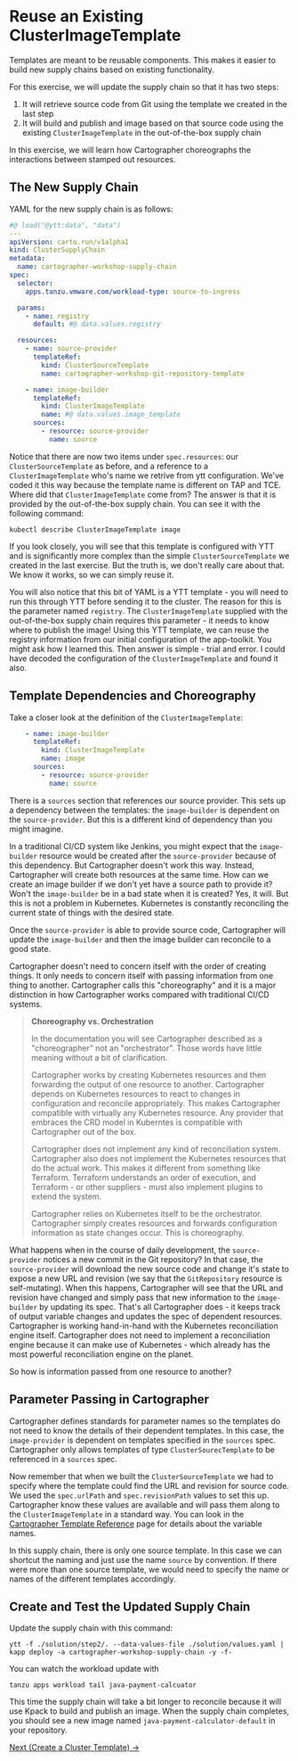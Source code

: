# Reuse an Existing ClusterImageTemplate

Templates are meant to be reusable components. This makes it easier to build new supply chains based on existing
functionality.

For this exercise, we will update the supply chain so that it has two steps:

1. It will retrieve source code from Git using the template we created in the last step
1. It will build and publish and image based on that source code using the existing `ClusterImageTemplate`
   in the out-of-the-box supply chain

In this exercise, we will learn how Cartographer choreographs the interactions between stamped out resources.

## The New Supply Chain

YAML for the new supply chain is as follows:

```yaml
#@ load("@ytt:data", "data")
---
apiVersion: carto.run/v1alpha1
kind: ClusterSupplyChain
metadata:
  name: cartographer-workshop-supply-chain
spec:
  selector:
    apps.tanzu.vmware.com/workload-type: source-to-ingress

  params:
    - name: registry
      default: #@ data.values.registry

  resources:
    - name: source-provider
      templateRef:
        kind: ClusterSourceTemplate
        name: cartographer-workshop-git-repository-template

    - name: image-builder
      templateRef:
        kind: ClusterImageTemplate
        name: #@ data.values.image_template
      sources:
        - resource: source-provider
          name: source
```

Notice that there are now two items under `spec.resources`: our `ClusterSourceTemplate` as before, and a reference
to a `ClusterImageTemplate` who's name we retrive from ytt configuration. We've coded it this way because the template
name is different on TAP and TCE. Where did that `ClusterImageTemplate` come from? The answer is that it is
provided by the out-of-the-box supply chain. You can see it with the following command:

```shell
kubectl describe ClusterImageTemplate image
```

If you look closely, you will see that this template is configured with YTT and is significantly more complex than the
simple `ClusterSourceTemplate` we created in the last exercise. But the truth is, we don't really care about that.
We know it works, so we can simply reuse it.

You will also notice that this bit of YAML is a YTT template - you will need to run this through YTT before
sending it to the cluster. The reason for this is the parameter named `registry`. The `ClusterImageTemplate` supplied
with the out-of-the-box supply chain requires this parameter - it needs to know where to publish the image! Using this
YTT template, we can reuse the registry  information from our initial configuration of the app-toolkit. You might ask
how I learned this. Then answer is simple - trial and error. I could have decoded the configuration of
the `ClusterImageTemplate` and found it also.

## Template Dependencies and Choreography

Take a closer look at the definition of the `ClusterImageTemplate`:

```yaml
    - name: image-builder
      templateRef:
        kind: ClusterImageTemplate
        name: image
      sources:
        - resource: source-provider
          name: source
```

There is a `sources` section that references our source provider. This sets up a dependency between the templates:
the `image-builder` is dependent on the `source-provider`. But this is a different kind of dependency than you might imagine.

In a traditional CI/CD system like Jenkins, you might expect that the `image-builder` resource would be created after the
`source-provider` because of this dependency. But Cartographer doesn't work this way. Instead, Cartographer
will create both resources at the same time. How can we create an image builder if we don't yet have
a source path to provide it? Won't the `image-builder` be in a bad state when it is created? Yes, it will. But this is not
a problem in Kubernetes. Kubernetes is constantly reconciling the current state of things with the desired state.

Once the `source-provider` is able to provide source code, Cartographer will update the `image-builder` and then the
image builder can reconcile to a good state.

Cartographer doesn't need to concern itself with the order of creating things. It only needs to concern itself
with passing information from one thing to another. Cartographer calls this "choreography" and it is a
major distinction in how Cartographer works compared with traditional CI/CD systems.

> **Choreography vs. Orchestration**
>
> In the documentation you will see Cartographer described as a "choreographer" not an "orchestrator". Those
> words have little meaning without a bit of clarification.
>
> Cartographer works by creating Kubernetes resources and then forwarding the output of one resource to another.
> Cartographer depends on Kubernetes resources to react to changes in configuration and reconcile appropriately.
> This makes Cartographer compatible with virtually any Kubernetes resource. Any provider that embraces the CRD model in
> Kuberntes is compatible with Cartographer out of the box.
>
> Cartographer does not implement any kind of reconciliation system. Cartographer also does not implement the
> Kubernetes resources that do the actual work. This makes it different from something like
> Terraform. Terraform understands an order of execution, and Terraform - or other suppliers - must also implement
> plugins to extend the system.
>
> Cartographer relies on Kubernetes itself to be the orchestrator. Cartographer simply creates resources
> and forwards configuration information as state changes occur. This is choreography.

What happens when in the course of daily development, the `source-provider` notices a new commit in the Git repository?
In that case, the `source-provider` will download the new source code and change it's state to expose a new URL and revision (we
say that the `GitRepository` resource is self-mutating). When this happens, Cartographer will see that the URL and revision
have changed and simply pass that new information to the `image-builder` by updating its spec. That's all Cartographer does -
it keeps track of output variable changes and updates the spec of dependent resources. Cartographer is working hand-in-hand
with the Kubernetes reconciliation engine itself. Cartographer does not need to implement a reconciliation engine because
it can make use of Kubernetes - which already has the most powerful reconciliation engine on the planet.

So how is information passed from one resource to another?

## Parameter Passing in Cartographer

Cartographer defines standards for parameter names so the templates do not need to know the details of their dependent
templates. In this case, the `image-provider` is dependent on templates specified in the `sources` spec. Cartographer
only allows templates of type `ClusterSourecTemplate` to be referenced in a `sources` spec.

Now remember that when we built the `ClusterSourceTemplate` we had to specify where the template could find the URL and revision for
source code. We used the `spec.urlPath` and `spec.revisionPath` values to set this up. Cartographer know these values are available
and will pass them along to the `ClusterImageTemplate` in a standard way. You can look in the
[Cartographer Template Reference](../06-cartographer/CartographerTemplateReference.md) page for details about the variable names.

In this supply chain, there is only one source template. In this case we can shortcut the naming and just use the name
`source` by convention. If there were more than one source template, we would need to specify the name or names
of the different templates accordingly.

## Create and Test the Updated Supply Chain

Update the supply chain with this command:

```shell
ytt -f ./solution/step2/. --data-values-file ./solution/values.yaml | kapp deploy -a cartographer-workshop-supply-chain -y -f-
```

You can watch the workload update with

```shell
tanzu apps workload tail java-payment-calcuator
```

This time the supply chain will take a bit longer to reconcile because it will use Kpack to build and publish an
image. When the supply chain completes, you should see a new image named `java-payment-calculator-default` in your
repository.

[Next (Create a Cluster Template) -&gt;](03-ClusterTemplate.md)
